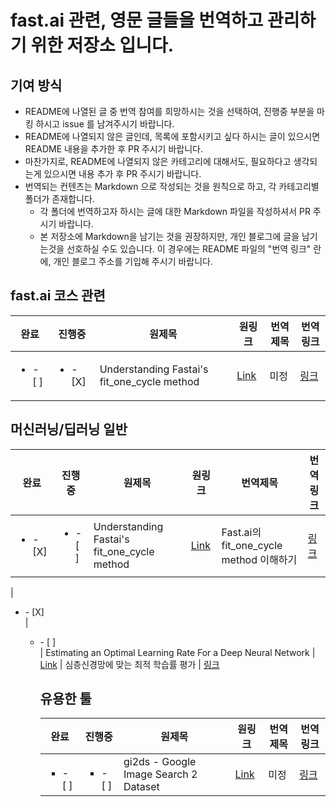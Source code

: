 # fast.ai 관련, 영문 글들을 번역하고 관리하기 위한 저장소 입니다.

## 기여 방식

- README에 나열된 글 중 번역 참여를 희망하시는 것을 선택하여, 진행중 부분을 마킹 하시고 issue 를 남겨주시기 바랍니다.
- README에 나열되지 않은 글인데, 목록에 포함시키고 싶다 하시는 글이 있으시면 README 내용을 추가한 후 PR 주시기 바랍니다.
- 마찬가지로, README에 나열되지 않은 카테고리에 대해서도, 필요하다고 생각되는게 있으시면 내용 추가 후 PR 주시기 바랍니다.
- 번역되는 컨텐츠는 Markdown 으로 작성되는 것을 원칙으로 하고, 각 카테고리별 폴더가 존재합니다.
  - 각 폴더에 번역하고자 하시는 글에 대한 Markdown 파일을 작성하셔서 PR 주시기 바랍니다.
  - 본 저장소에 Markdown을 남기는 것을 권장하지만, 개인 블로그에 글을 남기는것을 선호하실 수도 있습니다. 이 경우에는 README 파일의 "번역 링크" 란에, 개인 블로그 주소를 기입해 주시기 바랍니다.

## fast.ai 코스 관련

| 완료 | 진행중 | 원제목 | 원링크 | 번역제목 | 번역링크 | 
| -- | -- | ------- | ---- | ------- | ---- |
| <ul><li>- [ ] </li> | <ul><li>- [X] </li> | Understanding Fastai's fit_one_cycle method | [Link](https://iconof.com/1cycle-learning-rate-policy/) | 미정 | [링크](https://github.com/jehyunlee/texts/blob/master/1cycle-learning-rate-policy/text.md)

## 머신러닝/딥러닝 일반

| 완료 | 진행중 | 원제목 | 원링크 | 번역제목 | 번역링크 | 
| -- | -- | ------- | ---- | ------- | ---- |
| <ul><li>- [X] </li> | <ul><li>- [ ] </li> | Understanding Fastai's fit_one_cycle method  | [Link](https://towardsdatascience.com/estimating-optimal-learning-rate-for-a-deep-neural-network-ce32f2556ce0) | Fast.ai의 fit_one_cycle method 이해하기 | [링크](https://github.com/jehyunlee/texts/blob/master/1cycle-learning-rate-policy/text.md)

| <ul><li>- [X] </li> | <ul><li>- [ ] </li> | Estimating an Optimal Learning Rate For a Deep Neural Network  | [Link](https://iconof.com/1cycle-learning-rate-policy/) | 심층신경망에 맞는 최적 학습률 평가 | [링크](https://github.com/jehyunlee/texts/blob/master/estimating_an_optimal_learning_rate_for_a_deep_neural_network/text.md)

## 유용한 툴

| 완료 | 진행중 | 원제목 | 원링크 | 번역제목 | 번역링크 |  
| -- | -- | ------- | ---- | ------- | ---- |
| <ul><li>- [ ] </li> | <ul><li>- [ ] </li> | gi2ds - Google Image Search 2 Dataset | [Link](https://github.com/toffebjorkskog/ml-tools/blob/master/gi2ds.md) | 미정 | [링크]()
